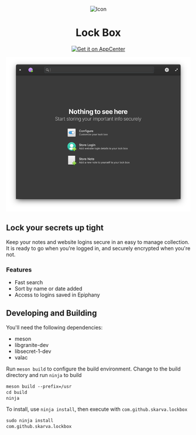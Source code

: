<p align="center">
    <img src="data/icons/icon.svg" alt="Icon" />
</p>
<h1 align="center">Lock Box</h1>
<p align="center">
    <a href="https://appcenter.elementary.io/com.github.skarva.lockbox"><img src="https://appcenter.elementary.io/badge.svg" alt="Get it on AppCenter" /></a>
</p>

![Lock Box Screenshot](data/screenshot1.png?raw=true)

## Lock your secrets up tight

Keep your notes and website logins secure in an easy to manage collection. It is ready to go when you're logged in, and securely encrypted when you're not.

### Features
* Fast search
* Sort by name or date added
* Access to logins saved in Epiphany

## Developing and Building

You'll need the following dependencies:
* meson
* libgranite-dev
* libsecret-1-dev
* valac

Run `meson build` to configure the build environment. Change to the build directory and run `ninja` to build

    meson build --prefix=/usr
    cd build
    ninja

To install, use `ninja install`, then execute with `com.github.skarva.lockbox`

    sudo ninja install
    com.github.skarva.lockbox
